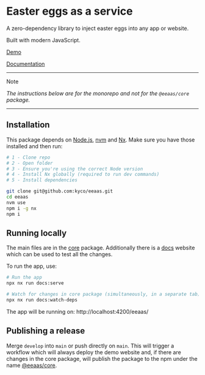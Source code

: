 # Easter eggs as a service

A zero-dependency library to inject easter eggs into any app or website.

Built with modern JavaScript.

[Demo](https://kyco.github.io/eeaas/examples/nyancat)

[Documentation](https://kyco.github.io/eeaas/)

---

> [!NOTE]
> *The instructions below are for the monorepo and not for the `@eeaas/core` package.*

---

## Installation

This package depends on [Node.js](https://nodejs.org), [nvm](https://github.com/nvm-sh/nvm) and [Nx](https://nx.dev/). Make sure you have those installed and then run:

```sh
# 1 - Clone repo
# 2 - Open folder
# 3 - Ensure you're using the correct Node version
# 4 - Install Nx globally (required to run dev commands)
# 5 - Install dependencies

git clone git@github.com:kyco/eeaas.git
cd eeaas
nvm use
npm i -g nx
npm i
```

## Running locally

The main files are in the [core](./packages/core/src/) package. Additionally there is a [docs](./apps/docs/src/) website which can be used to test all the changes.

To run the app, use:

```sh
# Run the app
npx nx run docs:serve

# Watch for changes in core package (simultaneously, in a separate tab)
npx nx run docs:watch-deps
```

The app will be running on: http://localhost:4200/eeaas/

## Publishing a release

Merge `develop` into `main` or push directly on `main`. This will trigger a workflow which will always deploy the demo website and, if there are changes in the core package, will publish the package to the npm under the name [@eeaas/core](https://www.npmjs.com/package/@eeaas/core).
